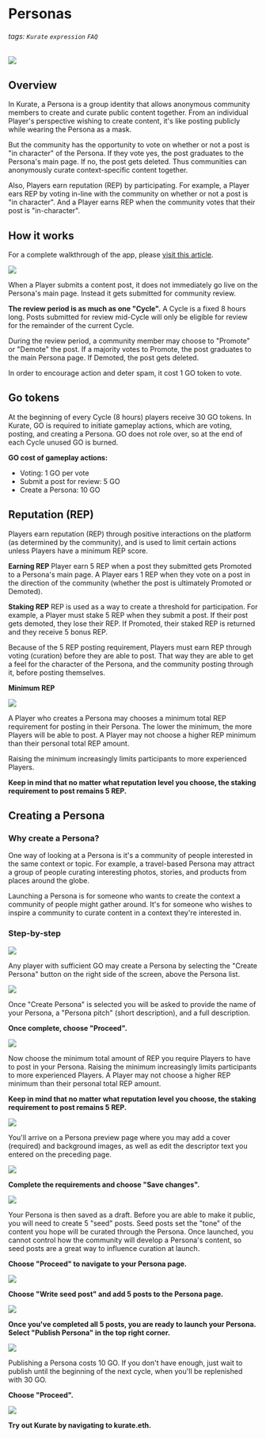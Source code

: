 # Personas
###### tags: `Kurate` `expression` `FAQ`

![](https://i.imgur.com/Gpi5VXJ.jpg)

## Overview
In Kurate, a Persona is a group identity that allows anonymous community members to create and curate public content together. From an individual Player's perspective wishing to create content, it's like posting publicly while wearing the Persona as a mask. 

But the community has the opportunity to vote on whether or not a post is "in character" of the Persona. If they vote yes, the post graduates to the Persona's main page. If no, the post gets deleted. Thus communities can anonymously curate context-specific content together.

Also, Players earn reputation (REP) by participating. For example, a Player ears REP by voting in-line with the community on whether or not a post is "in character". And a Player earns REP when the community votes that their post is "in-character".

## How it works
For a complete walkthrough of the app, please [visit this article](https://github.com/logos-innovation-lab/Kurate-expression/blob/Main/Walkthroughs/Full-App-Walkthrough.md).

![](https://i.imgur.com/dlVRLsv.jpg)

When a Player submits a content post, it does not immediately go live on the Persona's main page. Instead it gets submitted for community review. 

**The review period is as much as one "Cycle".**
A Cycle is a fixed 8 hours long. Posts submitted for review mid-Cycle will only be eligible for review for the remainder of the current Cycle.

During the review period, a community member may choose to "Promote" or "Demote" the post. If a majority votes to Promote, the post graduates to the main Persona page. If Demoted, the post gets deleted.

In order to encourage action and deter spam, it cost 1 GO token to vote.

## Go tokens
At the beginning of every Cycle (8 hours) players receive 30 GO tokens. In Kurate, GO is required to initiate gameplay actions, which are voting, posting, and creating a Persona. GO does not role over, so at the end of each Cycle unused GO is burned.

**GO cost of gameplay actions:**
- Voting: 1 GO per vote
- Submit a post for review: 5 GO
- Create a Persona: 10 GO

## Reputation (REP)
Players earn reputation (REP) through positive interactions on the platform (as determined by the community), and is used to limit certain actions unless Players have a minimum REP score.

**Earning REP**
Player earn 5 REP when a post they submitted gets Promoted to a Persona's main page. A Player ears 1 REP when they vote on a post in the direction of the community (whether the post is ultimately Promoted or Demoted).

**Staking REP**
REP is used as a way to create a threshold for participation. For example, a Player must stake 5 REP when they submit a post. If their post gets demoted, they lose their REP. If Promoted, their staked REP is returned and they receive 5 bonus REP. 

Because of the 5 REP posting requirement, Players must earn REP through voting (curation) before they are able to post. That way they are able to get a feel for the character of the Persona, and the community posting through it, before posting themselves.

**Minimum REP**

![](https://i.imgur.com/5Dem9vN.png)

A Player who creates a Persona may chooses a minimum total REP requirement for posting in their Persona. The lower the minimum, the more Players will be able to post. A Player may not choose a higher REP minimum than their personal total REP amount.

Raising the minimum increasingly limits participants to more experienced Players. 

**Keep in mind that no matter what reputation level you choose, the staking requirement to post remains 5 REP.**


## Creating a Persona

### Why create a Persona?
One way of looking at a Persona is it's a community of people interested in the same context or topic. For example, a travel-based Persona may attract a group of people curating interesting photos, stories, and products from places around the globe. 

Launching a Persona is for someone who wants to create the context a community of people might gather around. It's for someone who wishes to inspire a community to curate content in a context they're interested in. 

### Step-by-step
![](https://i.imgur.com/M75dLHg.png)

Any player with sufficient GO may create a Persona by selecting the "Create Persona" button on the right side of the screen, above the Persona list.

![](https://i.imgur.com/Fl5yerY.png)

Once "Create Persona" is selected you will be asked to provide the name of your Persona, a "Persona pitch" (short description), and a full description. 

**Once complete, choose "Proceed".**

![](https://i.imgur.com/IkHE2YW.png)

Now choose the minimum total amount of REP you require Players to have to post in your Persona. Raising the minimum increasingly limits participants to more experienced Players. A Player may not choose a higher REP minimum than their personal total REP amount.

**Keep in mind that no matter what reputation level you choose, the staking requirement to post remains 5 REP.**

![](https://i.imgur.com/84nYAoS.png)

You'll arrive on a Persona preview page where you may add a cover (required) and background images, as well as edit the descriptor text you entered on the preceding page.

![](https://i.imgur.com/ZLrGeVx.jpg)

**Complete the requirements and choose "Save changes".**

![](https://i.imgur.com/L08nUUN.png)

Your Persona is then saved as a draft. Before you are able to make it public, you will need to create 5 "seed" posts. Seed posts set the "tone" of the content you hope will be curated through the Persona. Once launched, you cannot control how the community will develop a Persona's content, so seed posts are a great way to influence curation at launch.

**Choose "Proceed" to navigate to your Persona page.**

![](https://i.imgur.com/LjBbnaz.png)

**Choose "Write seed post" and add 5 posts to the Persona page.**

![](https://i.imgur.com/KYIRVvD.png)

**Once you've completed all 5 posts, you are ready to launch your Persona. Select "Publish Persona" in the top right corner.**

![](https://i.imgur.com/nLXQIeI.png)

Publishing a Persona costs 10 GO. If you don't have enough, just wait to publish until the beginning of the next cycle, when you'll be replenished with 30 GO.

**Choose "Proceed".**

![](https://i.imgur.com/fRHXxUo.png)

**Try out Kurate by navigating to kurate.eth.**

